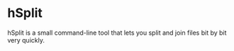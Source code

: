 # hSplit
hSplit is a small command-line tool that lets you split and join files bit by bit very quickly.
